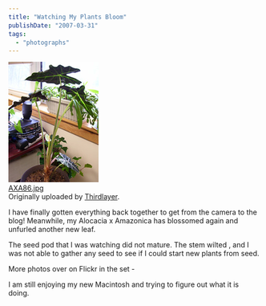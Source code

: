 ```yaml
---
title: "Watching My Plants Bloom"
publishDate: "2007-03-31"
tags: 
  - "photographs"
---
```


[![](images/441170228_4c71e36e3d_m.jpg)](http://www.flickr.com/photos/54325514@N00/441170228/ "photo sharing")  
[AXA86.jpg](http://www.flickr.com/photos/54325514@N00/441170228/)  
Originally uploaded by [Thirdlayer](http://www.flickr.com/people/54325514@N00/).

I have finally gotten everything back together to get from the camera to the blog! Meanwhile, my Alocacia x Amazonica has blossomed again and unfurled another new leaf.  
  
The seed pod that I was watching did not mature. The stem wilted , and I was not able to gather any seed to see if I could start new plants from seed.  
  
More photos over on Flickr in the set - 
  
I am still enjoying my new Macintosh and trying to figure out what it is doing.
